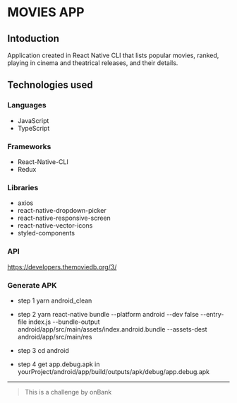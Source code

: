 # MOVIES APP

## Intoduction

Application created in React Native CLI that lists popular movies, ranked, playing in cinema and theatrical releases, and their details.

## Technologies used

### Languages

- JavaScript
- TypeScript

### Frameworks

- React-Native-CLI
- Redux

### Libraries

- axios
- react-native-dropdown-picker
- react-native-responsive-screen
- react-native-vector-icons
- styled-components

### API

https://developers.themoviedb.org/3/

### Generate APK

- step 1
yarn android_clean

- step 2
yarn react-native bundle --platform android --dev false --entry-file index.js --bundle-output android/app/src/main/assets/index.android.bundle --assets-dest android/app/src/main/res

- step 3
cd android

- step 4
get app.debug.apk in yourProject/android/app/build/outputs/apk/debug/app.debug.apk


----------

> This is a challenge by onBank

